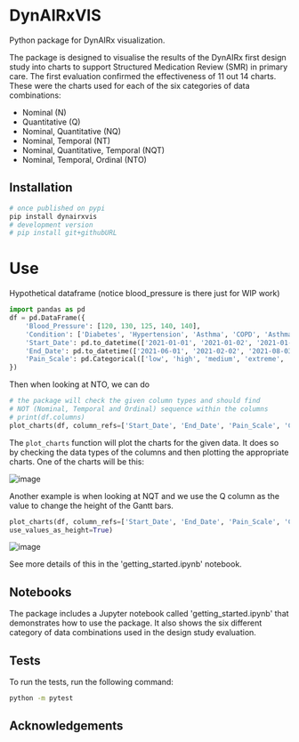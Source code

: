 # DynAIRxVIS

Python package for DynAIRx visualization.

The package is designed to visualise the results of the DynAIRx first design study into charts to support Structured Medication Review (SMR) in primary care. The first evaluation confirmed the effectiveness of 11 out 14 charts. These were the charts used for each of the six categories of data combinations:
- Nominal (N)
- Quantitative (Q)
- Nominal, Quantitative (NQ)
- Nominal, Temporal (NT)
- Nominal, Quantitative, Temporal (NQT)
- Nominal, Temporal, Ordinal (NTO)

## Installation

```bash
# once published on pypi
pip install dynairxvis
# development version
# pip install git+githubURL
```
# Use
Hypothetical dataframe (notice blood_pressure is there just for WIP work)
```py
import pandas as pd
df = pd.DataFrame({
    'Blood_Pressure': [120, 130, 125, 140, 140],
    'Condition': ['Diabetes', 'Hypertension', 'Asthma', 'COPD', 'Asthma'],
    'Start_Date': pd.to_datetime(['2021-01-01', '2021-01-02', '2021-01-03', '2021-01-06', '2022-01-06']),
    'End_Date': pd.to_datetime(['2021-06-01', '2021-02-02', '2021-08-03', '2021-10-04', '2022-06-06']),
    'Pain_Scale': pd.Categorical(['low', 'high', 'medium', 'extreme', 'high'], ordered=True)
})
```

Then when looking at NTO, we can do
```py
# the package will check the given column types and should find
# NOT (Nominal, Temporal and Ordinal) sequence within the columns
# print(df.columns)
plot_charts(df, column_refs=['Start_Date', 'End_Date', 'Pain_Scale', 'Condition'])
```
The `plot_charts` function will plot the charts for the given data. It does so by checking the data types of the columns and then plotting the appropriate charts. One of the charts will be this:

![image](https://github.com/user-attachments/assets/6f6e43c2-df39-4c1e-8738-f98a5e7e94b0)

Another example is when looking at NQT and we use the Q column as the value to change
the height of the Gantt bars.
```py
plot_charts(df, column_refs=['Start_Date', 'End_Date', 'Pain_Scale', 'Condition'], values=df['Blood_Pressure'],
use_values_as_height=True)
```
![image](https://github.com/user-attachments/assets/18e95c20-b04a-41ad-b6de-77b1fb44478b)

See more details of this in the 'getting_started.ipynb' notebook.

## Notebooks
The package includes a Jupyter notebook called 'getting_started.ipynb' that demonstrates how to use the package. It also shows the six different category of data combinations used in the design study evaluation.

## Tests
To run the tests, run the following command:

```bash
python -m pytest
```

## Acknowledgements
